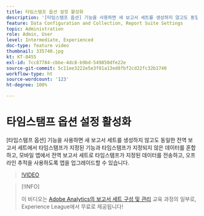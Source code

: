 ```yaml
---
title: 타임스탬프 옵션 설정 활성화
description: '[타임스탬프 옵션] 기능을 사용하면 새 보고서 세트를 생성하지 않고도 동일한 전역 보고서 세트에서 타임스탬프가 지정된 기능과 타임스탬프가 지정되지 않은 데이터를 혼합하고, 모바일 앱에서 전역 보고서 세트로 타임스탬프가 지정된 데이터를 전송하고, 오프라인 추적을 사용하도록 앱을 업그레이드할 수 있습니다.'
feature: Data Configuration and Collection, Report Suite Settings
topic: Administration
role: Admin, User
level: Intermediate, Experienced
doc-type: feature video
thumbnail: 335740.jpg
kt: KT-8455
exl-id: 7cc87784-cbbe-4dc8-b9bd-549850dfe22e
source-git-commit: 5c11ee3222e5e3f81a13ed8fbf2cd22fc32b1740
workflow-type: ht
source-wordcount: '123'
ht-degree: 100%

---
```


# 타임스탬프 옵션 설정 활성화

[타임스탬프 옵션] 기능을 사용하면 새 보고서 세트를 생성하지 않고도 동일한 전역 보고서 세트에서 타임스탬프가 지정된 기능과 타임스탬프가 지정되지 않은 데이터를 혼합하고, 모바일 앱에서 전역 보고서 세트로 타임스탬프가 지정된 데이터를 전송하고, 오프라인 추적을 사용하도록 앱을 업그레이드할 수 있습니다.

>[!VIDEO](https://video.tv.adobe.com/v/335740/?quality=12&learn=on)

>[!INFO]
>
> 이 비디오는 [Adobe Analytics의 보고서 세트 구성 및 관리](https://experienceleague.adobe.com/?recommended=Analytics-A-1-2021.1.administration) 교육 과정의 일부로, Experience League에서 무료로 제공됩니다!